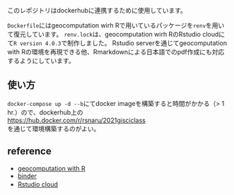 このレポジトリはdockerhubに連携するために使用しています。  

`Dockerfile`にはgeocomputation wirh Rで用いているパッケージを`renv`を用いて復元しています。 
`renv.lock`は、geocomputation wirh RのRstudio cloudにて`R version 4.0.3`で制作しました。 
Rstudio serverを通じてgeocomputation with Rの環境を再現できる他、Rmarkdownによる日本語でのpdf作成にも対応するようにしています。  

## 使い方
`docker-compose up -d --b`にてdocker imageを構築すると時間がかかる（> 1 hr.）ので、dockerhub上の  
https://hub.docker.com/r/rsnaru/2021gisciclass  
を通じて環境構築するのがよい。

## reference
- [geocomputation with R](https://geocompr.robinlovelace.net/)
- [binder](https://mybinder.org/v2/gh/robinlovelace/geocompr/master?urlpath=rstudio)
- [Rstudio cloud](https://rstudio.cloud/project/1642300)　
